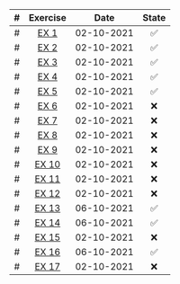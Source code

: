 | # | Exercise |  Date  | State |
|:-:|:-:|:-:|:-:|
| # | [EX 1](https://github.com/lfteixeira996/Python_Courses/blob/master/Brian%20Heinold/Chapter_4/ex1.py) | 02-10-2021 |:white_check_mark:|
| # | [EX 2](https://github.com/lfteixeira996/Python_Courses/blob/master/Brian%20Heinold/Chapter_4/ex2.py) | 02-10-2021 |:white_check_mark:|
| # | [EX 3](https://github.com/lfteixeira996/Python_Courses/blob/master/Brian%20Heinold/Chapter_4/ex3.py) | 02-10-2021 |:white_check_mark:|
| # | [EX 4](https://github.com/lfteixeira996/Python_Courses/blob/master/Brian%20Heinold/Chapter_4/ex4.py) | 02-10-2021 |:white_check_mark:|
| # | [EX 5](https://github.com/lfteixeira996/Python_Courses/blob/master/Brian%20Heinold/Chapter_4/ex5.py) | 02-10-2021 |:white_check_mark:|
| # | [EX 6](https://github.com/lfteixeira996/Python_Courses/blob/master/Brian%20Heinold/Chapter_4/ex6.py) | 02-10-2021 |:x:|
| # | [EX 7](https://github.com/lfteixeira996/Python_Courses/blob/master/Brian%20Heinold/Chapter_4/ex7.py) | 02-10-2021 |:x:|
| # | [EX 8](https://github.com/lfteixeira996/Python_Courses/blob/master/Brian%20Heinold/Chapter_4/ex8.py) | 02-10-2021 |:x:|
| # | [EX 9](https://github.com/lfteixeira996/Python_Courses/blob/master/Brian%20Heinold/Chapter_4/ex9.py) | 02-10-2021 |:x:|
| # | [EX 10](https://github.com/lfteixeira996/Python_Courses/blob/master/Brian%20Heinold/Chapter_4/ex10.py) | 02-10-2021 |:x:|
| # | [EX 11](https://github.com/lfteixeira996/Python_Courses/blob/master/Brian%20Heinold/Chapter_4/ex11.py) | 02-10-2021 |:x:|
| # | [EX 12](https://github.com/lfteixeira996/Python_Courses/blob/master/Brian%20Heinold/Chapter_4/ex12.py) | 02-10-2021 |:x:|
| # | [EX 13](https://github.com/lfteixeira996/Python_Courses/blob/master/Brian%20Heinold/Chapter_4/ex13.py) | 06-10-2021 |:white_check_mark:|
| # | [EX 14](https://github.com/lfteixeira996/Python_Courses/blob/master/Brian%20Heinold/Chapter_4/ex14.py) | 06-10-2021 |:white_check_mark:|
| # | [EX 15](https://github.com/lfteixeira996/Python_Courses/blob/master/Brian%20Heinold/Chapter_4/ex15.py) | 02-10-2021 |:x:|
| # | [EX 16](https://github.com/lfteixeira996/Python_Courses/blob/master/Brian%20Heinold/Chapter_4/ex16.py) | 06-10-2021 |:white_check_mark:|
| # | [EX 17](https://github.com/lfteixeira996/Python_Courses/blob/master/Brian%20Heinold/Chapter_4/ex17.py) | 02-10-2021 |:x:|
